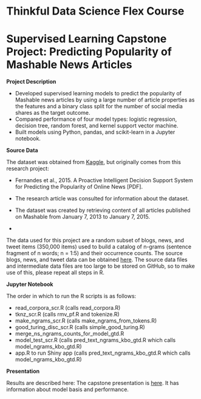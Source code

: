 # Thinkful Data Science Flex Course
# Supervised Learning Capstone Project: Predicting Popularity of Mashable News Articles

**Project Description**

- Developed supervised learning models to predict the popularity of Mashable news articles by using a large number of article properties as the features and a binary class split for the number of social media shares as the target outcome.
- Compared performance of four model types: logistic regression, decision tree, random forest, and kernel support vector machine.
-	Built models using Python, pandas, and scikit-learn in a Jupyter notebook.

**Source Data**

The dataset was obtained from [Kaggle](https://www.kaggle.com/yamqwe/predicting-number-of-shares-of-news-articles), but originally comes from this research project:
- Fernandes et al., 2015. A Proactive Intelligent Decision Support System for Predicting the Popularity of Online News [PDF].
- The research article was consulted for information about the dataset.
- The dataset was created by retrieving content of all articles published on Mashable from January 7, 2013 to January 7, 2015.


- 

The data used for this project are a random subset of blogs, news, and tweet items (350,000 items) used to build a catalog of n-grams (sentence fragment of n words; n = 1:5) and their occurrence counts. The source blogs, news, and tweet data can be obtained [here](https://d396qusza40orc.cloudfront.net/dsscapstone/dataset/Coursera-SwiftKey.zip). The source data files and intermediate data files are too large to be stored on GitHub, so to make use of this, please repeat all steps in R.

**Jupyter Notebook**

The order in which to run the R scripts is as follows:
- read_corpora_scr.R (calls read_corpora.R)
- tknz_scr.R (calls rmv_pf.R and tokenize.R)
- make_ngrams_scr.R (calls make_ngrams_from_tokens.R)
- good_turing_disc_scr.R (calls simple_good_turing.R)
- merge_ns_ngrams_counts_for_model_gtd.R
- model_test_scr.R (calls pred_text_ngrams_kbo_gtd.R which calls model_ngrams_kbo_gtd.R)
- app.R to run Shiny app (calls pred_text_ngrams_kbo_gtd.R which calls model_ngrams_kbo_gtd.R)

**Presentation**

Results are described here: The capstone presentation is [here](https://htmlpreview.github.io/?https://github.com/JosephMartin610/coursera_data_science_capstone_bated_breath_word_generator/blob/main/word_generator_presentation-rpubs.html). It has information about model basis and performance.
